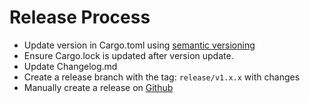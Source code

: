 # Release Process

* Update version in Cargo.toml using [semantic versioning](https://semver.org/)
* Ensure Cargo.lock is updated after version update.
* Update Changelog.md
* Create a release branch with the tag: `release/v1.x.x` with changes
* Manually create a release on [Github](https://github.com/franklin-ai/darwin-v7/releases/new)
